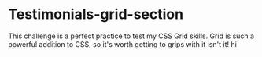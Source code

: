# Testimonials-grid-section
This challenge is a perfect practice  to test my CSS Grid skills. Grid is such a powerful addition to CSS, so it's worth getting to grips with it isn't it!
hi
